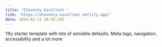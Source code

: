 ```yaml
---
title: 'Eleventy Excellent '
link: 'https://eleventy-excellent.netlify.app/'
date: 2024-02-11 18:43:28Z
---
```


11ty starter template with lots of sensible defaults. Meta tags, navigation, accessibility and a lot more
